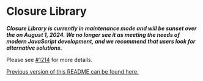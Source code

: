 
# Closure Library

***Closure Library is currently in maintenance mode and will be sunset over the
on August 1, 2024. We no longer see it as meeting the needs of modern JavaScript
development, and we recommend that users look for alternative solutions.***

Please see [#1214](https://github.com/google/closure-library/issues/1214) for
more details.

[Previous version of this README can be found here.](https://github.com/google/closure-library/blob/a99c1558bb4cdd342fb36bbf3b9296d61b852c33/README.md)


